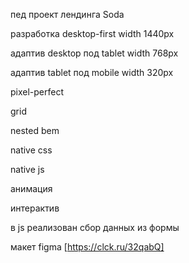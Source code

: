 пед проект лендинга Soda

разработка desktop-first width 1440px

адаптив desktop под tablet width 768px 

адаптив tablet под mobile width 320px 

pixel-perfect

grid 

nested bem 

native css

native js

анимация 

интерактив 

в js реализован сбор данных из формы

макет figma [https://clck.ru/32qabQ]

